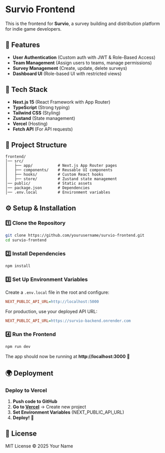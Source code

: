 # Survio Frontend

This is the frontend for **Survio**, a survey building and distribution platform for indie game developers.

## 📌 Features
- **User Authentication** (Custom auth with JWT & Role-Based Access)
- **Team Management** (Assign users to teams, manage permissions)
- **Survey Management** (Create, update, delete surveys)
- **Dashboard UI** (Role-based UI with restricted views)

## 🚀 Tech Stack
- **Next.js 15** (React Framework with App Router)
- **TypeScript** (Strong typing)
- **Tailwind CSS** (Styling)
- **Zustand** (State management)
- **Vercel** (Hosting)
- **Fetch API** (For API requests)

## 📂 Project Structure
```
frontend/
│── src/
│   ├── app/           # Next.js App Router pages
│   ├── components/    # Reusable UI components
│   ├── hooks/         # Custom React hooks
│   ├── store/         # Zustand state management
│── public/            # Static assets
│── package.json       # Dependencies
│── .env.local         # Environment variables
```

## ⚙️ Setup & Installation

### **1️⃣ Clone the Repository**
```sh
git clone https://github.com/yourusername/survio-frontend.git
cd survio-frontend
```

### **2️⃣ Install Dependencies**
```sh
npm install
```

### **3️⃣ Set Up Environment Variables**
Create a `.env.local` file in the root and configure:
```ini
NEXT_PUBLIC_API_URL=http://localhost:5000
```
For production, use your deployed API URL:
```ini
NEXT_PUBLIC_API_URL=https://survio-backend.onrender.com
```

### **4️⃣ Run the Frontend**
```sh
npm run dev
```
The app should now be running at **http://localhost:3000** 🚀

## 🌍 Deployment
### Deploy to **Vercel**
1. **Push code to GitHub**
2. **Go to [Vercel](https://vercel.com/)** → Create new project
3. **Set Environment Variables** (NEXT_PUBLIC_API_URL)
4. **Deploy!** 🚀

## 📜 License
MIT License © 2025 Your Name
